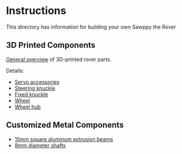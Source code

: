 # Instructions

This directory has information for building your own Sawppy the Rover

## 3D Printed Components ##
[General overview](Print%20Overview.md) of 3D-printed rover parts.

Details:
* [Servo accessories](Print%20Servo%20Parts.md)
* [Steering knuckle](Print%20Steering%20Knuckle.md)
* [Fixed knuckle](Print%20Fixed%20Knuckle.md)
* [Wheel](Print%20Wheel.md)
* [Wheel hub](Print%20Wheel%20Hub.md)

## Customized Metal Components ##
* [15mm square aluminum extrusion beams](Misumi%20HFS%203.md)
* [8mm diameter shafts](Shaft8mm.md)
